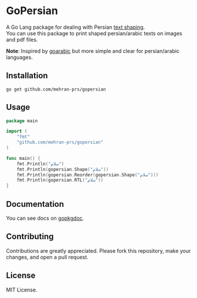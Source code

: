 # GoPersian

A Go Lang package for dealing with Persian [text shaping](https://www.unicode.org/reports/tr9/#Shaping).  
You can use this package to print shaped persian/arabic texts on images and pdf files.

__Note__: Inspired by [goarabic](https://github.com/01walid/goarabic) but more simple and clear for persian/arabic
languages.

## Installation

```text
go get github.com/mehran-prs/gopersian
```

## Usage

```go
package main

import (
	"fmt"
	"github.com/mehran-prs/gopersian"
)

func main() {
	fmt.Println("سلام")
	fmt.Println(gopersian.Shape("سلام"))
	fmt.Println(gopersian.Reorder(gopersian.Shape("سلام")))
	fmt.Println(gopersian.RTL("سلام"))
}
```

## Documentation

You can see docs on [gopkgdoc](https://godoc.org/github.com/mehran-prs/gopersian).

## Contributing

Contributions are greatly appreciated. Please fork this repository, make your changes, and open a pull request.

## License

MIT License.
